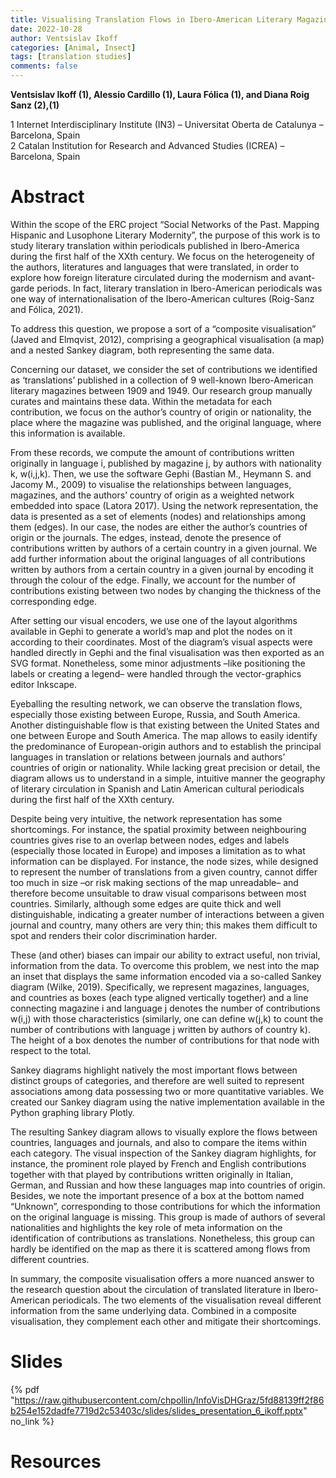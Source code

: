 ```yaml
---
title: Visualising Translation Flows in Ibero-American Literary Magazines 
date: 2022-10-28
author: Ventsislav Ikoff
categories: [Animal, Insect]
tags: [translation studies]
comments: false
---
```


**Ventsislav Ikoff (1), Alessio Cardillo (1), Laura Fólica (1), and Diana Roig Sanz (2),(1)**

1 Internet Interdisciplinary Institute (IN3) – Universitat Oberta de Catalunya – Barcelona, Spain\
2 Catalan Institution for Research and Advanced Studies (ICREA) – Barcelona, Spain

# Abstract 

Within the scope of the ERC project “Social Networks of the Past. Mapping Hispanic and Lusophone Literary Modernity”, the purpose of this work is to study literary translation within periodicals published in Ibero-America during the first half of the XXth century. We focus on the heterogeneity of the authors, literatures and languages that were translated, in order to explore how foreign literature circulated during the modernism and avant-garde periods. In fact, literary translation in Ibero-American periodicals was one way of internationalisation of the Ibero-American cultures (Roig-Sanz and Fólica, 2021).

To address this question, we propose a sort of a “composite visualisation” (Javed and Elmqvist, 2012), comprising a geographical visualisation (a map) and a nested Sankey diagram, both representing the same data.

Concerning our dataset, we consider the set of contributions we identified as ‘translations’ published in a collection of 9 well-known Ibero-American literary magazines between 1909 and 1949. Our research group manually curates and maintains these data. Within the metadata for each contribution, we focus on the author’s country of origin or nationality, the place where the magazine was published, and the original language, where this information is available.

From these records, we compute the amount of contributions written originally in language i, published by magazine j, by authors with nationality k, w(i,j,k). Then, we use the software Gephi  (Bastian M., Heymann S. and Jacomy M., 2009) to visualise the relationships between languages, magazines, and the authors’ country of origin as a weighted network embedded into space (Latora 2017). Using the network representation, the data is presented as a set of elements (nodes) and relationships among them (edges). In our case, the nodes are either the author’s countries of origin or the journals. The edges, instead, denote the presence of contributions written by authors of a certain country in a given journal. We add further information about the original languages of all contributions written by authors from a certain country in a given journal by encoding it through the colour of the edge. Finally, we account for the number of contributions existing between two nodes by changing the thickness of the corresponding edge.

After setting our visual encoders, we use one of the layout algorithms available in Gephi to generate a world’s map and plot the nodes on it according to their coordinates.
Most of the diagram’s visual aspects were handled directly in Gephi and the final visualisation was then exported as an SVG format. Nonetheless, some minor adjustments –like positioning the labels or creating a legend– were handled through the vector-graphics editor Inkscape.

Eyeballing the resulting network, we can observe the translation flows, especially those existing between Europe, Russia, and South America. Another distinguishable flow is that existing between the United States and one between Europe and South America. The map allows to easily identify the predominance of European-origin authors and to establish the principal languages in translation or relations between journals and authors’ countries of origin or nationality. While lacking great precision or detail, the diagram allows us to understand in a simple, intuitive manner the geography of literary circulation in Spanish and Latin American cultural periodicals during the first half of the XXth century.

Despite being very intuitive, the network representation has some shortcomings. For instance, the spatial proximity between neighbouring countries gives rise to an overlap between nodes, edges and labels (especially those located in Europe) and imposes a limitation as to what information can be displayed. For instance, the node sizes, while designed to represent the number of translations from a given country, cannot differ too much in size –or risk making sections of the map unreadable– and therefore become unsuitable to draw visual comparisons between most countries. Similarly, although some edges are quite thick and well distinguishable, indicating a greater number of interactions between a given journal and country, many others are very thin; this makes them difficult to spot and renders their color discrimination harder.

These (and other) biases can impair our ability to extract useful, non trivial, information from the data. To overcome this problem, we nest into the map an inset that displays the same information encoded via a so-called Sankey diagram (Wilke, 2019). Specifically, we represent magazines, languages, and countries as boxes (each type aligned vertically together) and a line connecting magazine i and language j denotes the number of contributions w(i,j) with those characteristics (similarly, one can define w(j,k) to count the number of contributions with language j written by authors of country k). The height of a box denotes the number of contributions for that node with respect to the total.

Sankey diagrams highlight natively the most important flows between distinct groups of categories, and therefore are well suited to represent associations among data possessing two or more quantitative variables. We created our Sankey diagram using the native implementation available in the Python graphing library Plotly.

The resulting Sankey diagram allows to visually explore the flows between countries, languages and journals, and also to compare the items within each category. The visual inspection of the Sankey diagram highlights, for instance, the prominent role played by French and English contributions together with that played by contributions written originally in Italian, German, and Russian and how these languages map into countries of origin. Besides, we note the important presence of a box at the bottom named “Unknown”, corresponding to those contributions for which the information on the original language is missing. This group is made of authors of several nationalities and highlights the key role of meta information on the identification of contributions as translations. Nonetheless, this group can hardly be identified on the map as there it is scattered among flows from different countries.

In summary, the composite visualisation offers a more nuanced answer to the research question about the circulation of translated literature in Ibero-American periodicals. The two elements of the visualisation reveal different information from the same underlying data. Combined in a composite visualisation, they complement each other and mitigate their shortcomings.


# Slides

{% pdf "https://raw.githubusercontent.com/chpollin/InfoVisDHGraz/5fd88139ff2f86b254e152dadfe7719d2c53403c/slides/slides_presentation_6_ikoff.pptx" no_link %}

# Resources